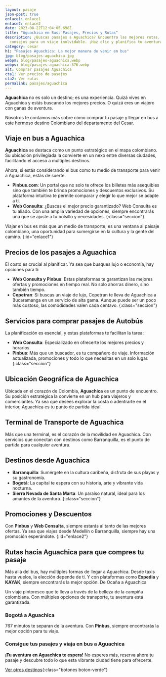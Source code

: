 ```yaml
---
layout: pasaje
json-post: true
enlace1: enlace1
enlace2: enlace2
date: 2023-08-22T12:04:05.698Z
title: "Aguachica en Bus: Pasajes, Precios y Rutas"
description: ¿Buscas pasajes a Aguachica? Encuentra las mejores rutas, precios y
  consejos para un viaje inolvidable. ¡Haz clic y planifica tu aventura!
category: cesar
h1: "Pasajes Aguachica: La mejor manera de venir en bus"
jpg: blog/pasajes-aguachica.jpg
webpm: blog/pasajes-aguachica.webp
webps: blog/pasajes-aguachica-376.webp
alt: Comprar pasajes Aguachica
cta1: Ver precios de pasajes
cta2: Ver rutas
permalink: pasajes/aguachica
---
```

**Aguachica** no es solo un destino; es una experiencia. Quizá vives en Aguachica y estás buscando los mejores precios. O quizá eres un viajero con ganas de aventura.

Nosotros te contamos más sobre cómo comprar tu pasaje y llegar en bus a este hermoso destino Colombiano del departamento del Cesar.

## Viaje en bus a Aguachica

**Aguachica** se destaca como un punto estratégico en el mapa colombiano. Su ubicación privilegiada la convierte en un nexo entre diversas ciudades, facilitando el acceso a múltiples destinos.

Ahora, si estás considerando el bus como tu medio de transporte para venir a Aguachica, estás de suerte.

* **Pinbus.com**: Un portal que no solo te ofrece los billetes más asequibles sino que también te brinda promociones y descuentos exclusivos. Su plataforma intuitiva te permite comparar y elegir lo que mejor se adapte a ti.
* **Web Consulta**: ¿Buscas el mejor precio garantizado? Web Consulta es tu aliado. Con una amplia variedad de opciones, siempre encontrarás una que se ajuste a tu bolsillo y necesidades.
  {:class="seccion"}

Viajar en bus es más que un medio de transporte; es una ventana al paisaje colombiano, una oportunidad para sumergirse en la cultura y la gente del camino.
{:id="enlace1"}

## Precios de los pasajes a Aguachica

El costo es crucial al planificar. Ya sea que busques lujo o economía, hay opciones para ti:

* **Web Consulta y Pinbus**: Estas plataformas te garantizan las mejores ofertas y promociones en tiempo real. No solo ahorras dinero, sino también tiempo.
* **Copetran**: Si buscas un viaje de lujo, Copetran te lleva de Aguachica a Bucaramanga en un servicio de alta gama. Aunque puede ser un poco más costoso, las comodidades valen cada centavo.
  {:class="seccion"}

## Servicios para comprar pasajes de Autobús

La planificación es esencial, y estas plataformas te facilitan la tarea:

* **Web Consulta**: Especializado en ofrecerte los mejores precios y horarios.
* **Pinbus**: Más que un buscador, es tu compañero de viaje. Información actualizada, promociones y todo lo que necesitas en un solo lugar.
  {:class="seccion"}

## Ubicación Geográfica de Aguachica

Ubicada en el corazón de Colombia, **Aguachica** es un punto de encuentro. Su posición estratégica la convierte en un hub para viajeros y comerciantes. Ya sea que desees explorar la costa o adentrarte en el interior, Aguachica es tu punto de partida ideal.

## Terminal de Transporte de Aguachica

Más que una terminal, es el corazón de la movilidad en Aguachica. Con servicios que conectan con destinos como Barranquilla, es el punto de partida para cualquier aventura.

## Destinos desde Aguachica

* **Barranquilla**: Sumérgete en la cultura caribeña, disfruta de sus playas y su gastronomía.
* **Bogotá**: La capital te espera con su historia, arte y vibrante vida nocturna.
* **Sierra Nevada de Santa Marta**: Un paraíso natural, ideal para los amantes de la aventura.
  {:class="seccion"}

## Promociones y Descuentos

Con **Pinbus** y **Web Consulta**, siempre estarás al tanto de las mejores ofertas. Ya sea que viajes desde Medellín o Barranquilla, siempre hay una promoción esperándote.
{:id="enlace2"}

## Rutas hacia Aguachica para que compres tu pasaje

Más allá del bus, hay múltiples formas de llegar a Aguachica. Desde taxis hasta vuelos, la elección depende de ti. Y con plataformas como **Expedia** y **KAYAK**, siempre encontrarás la mejor opción.
De Ocaña a Aguachica

Un viaje pintoresco que te lleva a través de la belleza de la campiña colombiana. Con múltiples opciones de transporte, tu aventura está garantizada.

### Bogotá a Aguachica

767 minutos te separan de la aventura. Con **Pinbus**, siempre encontrarás la mejor opción para tu viaje.

### Consigue tus pasajes y viaja en bus a Aguachica

**¡Tu aventura en Aguachica te espera!** No esperes más, reserva ahora tu pasaje y descubre todo lo que esta vibrante ciudad tiene para ofrecerte.

[Ver otros destinos](/pasajes){:class="botones boton-verde"}